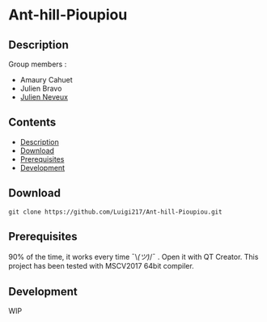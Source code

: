 # Ant-hill-Pioupiou
## Description

Group members :
 - Amaury Cahuet
 - Julien Bravo
 - [Julien Neveux](@Luigi217)


## Contents

- [Description](#description)
- [Download](#download)
- [Prerequisites](#prerequisites)
- [Development](#development)


## Download
```
git clone https://github.com/Luigi217/Ant-hill-Pioupiou.git
```

## Prerequisites

90% of the time, it works every time ¯\\_(ツ)_/¯ . 
Open it with QT Creator.
This project has been tested with MSCV2017 64bit compiler.

## Development

WIP


